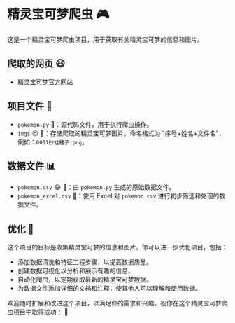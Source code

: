 # 精灵宝可梦爬虫 :video_game:

这是一个精灵宝可梦爬虫项目，用于获取有关精灵宝可梦的信息和图片。

## 爬取的网页 :laughing:

- [精灵宝可梦官方网站](https://tw.portal-pokemon.com/play/pokedex/0001)

## 项目文件 :file_folder:

- `pokemon.py` :file_folder:：源代码文件，用于执行爬虫操作。
- `imgs` :heart_eyes: :file_folder:：存储爬取的精灵宝可梦图片，命名格式为 "序号+姓名+文件名"，例如：`0001妙蛙種子.png`。

## 数据文件 :bar_chart:

- `pokemon.csv` :joy: :file_folder:：由 `pokemon.py` 生成的原始数据文件。
- `pokemon_excel.csv` :file_folder:：使用 Excel 对 `pokemon.csv` 进行初步筛选和处理的数据文件。

## 优化 :rocket:

这个项目的目标是收集精灵宝可梦的信息和图片。你可以进一步优化项目，包括：

- 添加数据清洗和特征工程步骤，以提高数据质量。
- 创建数据可视化以分析和展示有趣的信息。
- 自动化爬虫，以定期获取最新的精灵宝可梦数据。
- 为数据文件添加详细的文档和注释，使其他人可以理解和使用数据。

欢迎随时扩展和改进这个项目，以满足你的需求和兴趣。祝你在这个精灵宝可梦爬虫项目中取得成功！ :tada:
